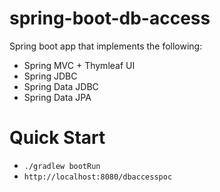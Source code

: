 # spring-boot-db-access
Spring boot app that implements the following:
* Spring MVC + Thymleaf UI
* Spring JDBC
* Spring Data JDBC
* Spring Data JPA

# Quick Start
* ```./gradlew bootRun```
* ```http://localhost:8080/dbaccesspoc```


